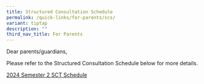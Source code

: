 ```yaml
---
title: Structured Consultation Schedule
permalink: /quick-links/for-parents/scs/
variant: tiptap
description: ""
third_nav_title: For Parents
---
```

<p>Dear parents/guardians,</p>
<p>Please refer to the Structured Consultation Schedule below for more details.</p>
<p><a href="/files/2024_Semester_2_SCT_Schedule_docx.pdf" rel="noopener noreferrer nofollow" target="_blank">2024 Semester 2 SCT Schedule</a>
</p>